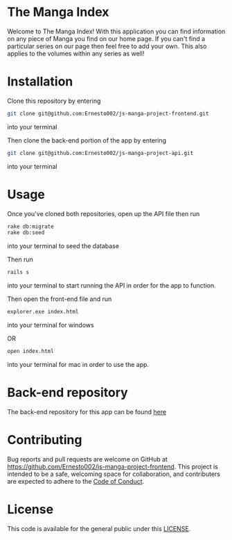 # The Manga Index

Welcome to The Manga Index! With this application you can find information on any piece of Manga you find on our home page. If you can't find a particular series
on our page then feel free to add your own. This also applies to the volumes within any series as well!

# Installation

Clone this repository by entering
```bash
git clone git@github.com:Ernesto002/js-manga-project-frontend.git
```
into your terminal

Then clone the back-end portion of the app by entering
```bash
git clone git@github.com:Ernesto002/js-manga-project-api.git
```
into your terminal

# Usage

Once you've cloned both repositories, open up the API file then run
```bash
rake db:migrate
rake db:seed
```
into your terminal to seed the database

Then run 
```bash
rails s
```
into your terminal to start running the API in order for the app to function.

Then open the front-end file and run
```bash
explorer.exe index.html
```
into your terminal for windows

OR

```bash
open index.html
```
into your terminal for mac in order to use the app.

# Back-end repository

The back-end repository for this app can be found [here](https://github.com/Ernesto002/js-manga-project-api)

# Contributing

Bug reports and pull requests are welcome on GitHub at https://github.com/Ernesto002/js-manga-project-frontend. This project is intended to be a safe, welcoming space for collaboration, and contributers are expected to adhere to the [Code of Conduct](https://github.com/Ernesto002/js-manga-project-frontend/blob/master/CODE_OF_CONDUCT.md).

# License

This code is available for the general public under this [LICENSE](https://github.com/Ernesto002/js-manga-project-frontend/blob/master/LICENSE).
